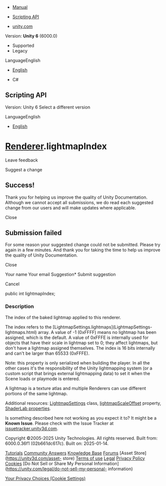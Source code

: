 [ ]()

  * [Manual](../Manual/index.html)
  * [Scripting API](../ScriptReference/index.html)

  * [unity.com](https://unity.com/)

Version: **Unity 6** (6000.0)

  * Supported
  * Legacy

LanguageEnglish

  * [English]()

  * C#

[ ](https://docs.unity3d.com)

## Scripting API

Version: Unity 6 Select a different version

LanguageEnglish

  * [English]()

#  [Renderer](Renderer.html).lightmapIndex

Leave feedback

Suggest a change

## Success!

Thank you for helping us improve the quality of Unity Documentation. Although
we cannot accept all submissions, we do read each suggested change from our
users and will make updates where applicable.

Close

## Submission failed

For some reason your suggested change could not be submitted. Please <a>try
again</a> in a few minutes. And thank you for taking the time to help us
improve the quality of Unity Documentation.

Close

Your name Your email Suggestion* Submit suggestion

Cancel

[ ]()

public int lightmapIndex;

### Description

The index of the baked lightmap applied to this renderer.

The index refers to the [LightmapSettings.lightmaps](LightmapSettings-
lightmaps.html) array. A value of -1 (0xFFFF) means no lightmap has been
assigned, which is the default. A value of 0xFFFE is internally used for
objects that have their scale in lightmap set to 0; they affect lightmaps, but
don't have a lightmap assigned themselves. The index is 16 bits internally and
can't be larger than 65533 (0xFFFE).  
  
Note: this property is only serialized when building the player. In all the
other cases it's the responsibility of the Unity lightmapping system (or a
custom script that brings external lightmapping data) to set it when the Scene
loads or playmode is entered.  
  
A lightmap is a texture atlas and multiple Renderers can use different
portions of the same lightmap.  
  
Additional resources: [LightmapSettings](LightmapSettings.html) class,
[lightmapScaleOffset](Renderer-lightmapScaleOffset.html) property, [ShaderLab
properties](../Manual/SL-Properties.html).

Is something described here not working as you expect it to? It might be a
**Known Issue**. Please check with the Issue Tracker at
[issuetracker.unity3d.com](https://issuetracker.unity3d.com).

Copyright ©2005-2025 Unity Technologies. All rights reserved. Built from:
6000.0.36f1 (02b661dc617c). Built on: 2025-01-14.

[Tutorials](https://unity3d.com/learn) [Community
Answers](https://answers.unity3d.com) [Knowledge
Base](https://support.unity3d.com/hc/en-us)
[Forums](https://forum.unity3d.com) [Asset Store](https://unity3d.com/asset-
store) [Terms of use](https://docs.unity3d.com/Manual/TermsOfUse.html)
[Legal](https://unity.com/legal) [Privacy
Policy](https://unity.com/legal/privacy-policy)
[Cookies](https://unity.com/legal/cookie-policy) [Do Not Sell or Share My
Personal Information](https://unity.com/legal/do-not-sell-my-personal-
information)

[Your Privacy Choices (Cookie Settings)](javascript:void\(0\);)

